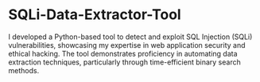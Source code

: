 # SQLi-Data-Extractor-Tool
I developed a Python-based tool to detect and exploit SQL Injection (SQLi) vulnerabilities, showcasing my expertise in web application security and ethical hacking. The tool demonstrates proficiency in automating data extraction techniques, particularly through time-efficient binary search methods.
